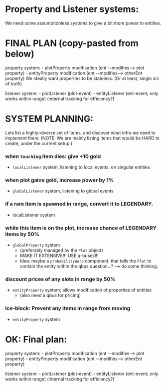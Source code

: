 

# Property and Listener systems:
We need some assumptionless systems to give a bit more power to entities.

# FINAL PLAN (copy-pasted from below)
property system:
    - plotProperty modification (ent --modifies--> plot property)
    - entityProperty modification (ent --modifies--> otherEnt property)
We ideally want properties to be stateless.
(Or at least, single src of truth)

listener system:
    - plotListener (plot-event)
    - entityListener (ent-event; only works within range)
        (internal tracking for efficiency?)









# SYSTEM PLANNING:
Lets list a highly-diverse set of items, 
and discover what infra we need to implement them. 
(NOTE: We are mainly listing items that would be HARD to create, 
under the current setup.)

### when `touching` item dies: give +10 gold
- `localListener` system, listening to local events, on singular entities

### when plot gains gold, increase power by 1%
- `globalListener` system, listening to global events

### if a rare item is spawned in range, convert it to LEGENDARY.
- localListener system

### while this item is on the plot, increase chance of LEGENDARY items by 50%
- `globalProperty` system
    - (preferably managed by the `Plot` object)
    - MAKE IT EXTENSIVE!!! USE q-buses!!!
    - Idea: maybe a `probabilityWarp` component, that tells the `Plot` to contain the entity within the qbus question...? 
    --> do some thinking.

### discount prices of any slots in range by 50%
- `entityProperty` system; allows modification of properties of entities
    - (also need a qbus for pricing)

### Ice-block: Prevent any items in range from moving
- `entityProperty` system



# OK: Final plan:
property system:
    - plotProperty modification (ent --modifies--> plot property)
    - entityProperty modification (ent --modifies--> otherEnt property)

listener system:
    - plotListener (plot-event)
    - entityListener (ent-event; only works within range)
        (internal tracking for efficiency?)

